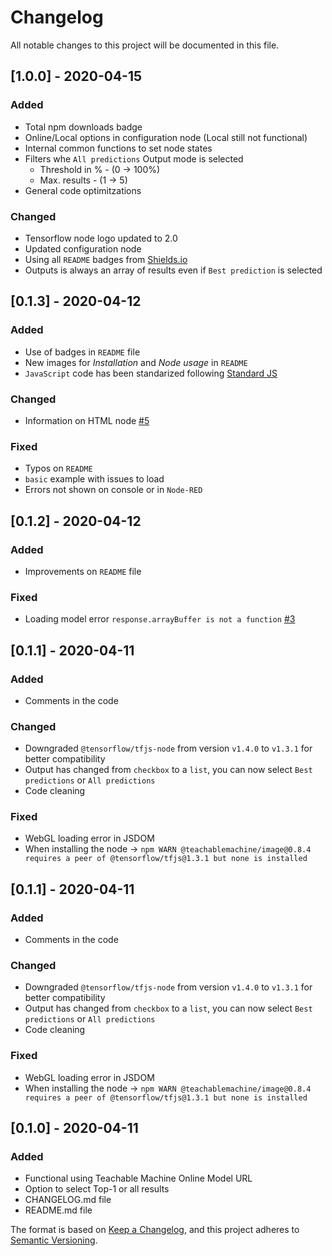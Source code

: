 # Changelog
All notable changes to this project will be documented in this file.

## [1.0.0] - 2020-04-15
### Added
 * Total npm downloads badge
 * Online/Local options in configuration node (Local still not functional)
 * Internal common functions to set node states
 * Filters whe `All predictions` Output mode is selected
 	* Threshold in % - (0 -> 100%)
 	* Max. results - (1 -> 5)
 * General code optimitzations

### Changed
 * Tensorflow node logo updated to 2.0
 * Updated configuration node
 * Using all `README` badges from [Shields.io](https://shields.io/)
 * Outputs is always an array of results even if `Best prediction` is selected

## [0.1.3] - 2020-04-12
### Added
 * Use of badges in `README` file
 * New images for _Installation_ and _Node usage_ in `README`
 * `JavaScript` code has been standarized following [Standard JS](https://standardjs.com/index.html)

### Changed
 * Information on HTML node [#5](https://github.com/bonastreyair/node-red-contrib-teachable-machine/issues/5)

### Fixed
 * Typos on `README`
 * `basic` example with issues to load
 * Errors not shown on console or in `Node-RED`

## [0.1.2] - 2020-04-12
### Added
 * Improvements on `README` file

### Fixed
 * Loading model error `response.arrayBuffer is not a function` [#3](https://github.com/bonastreyair/node-red-contrib-teachable-machine/issues/3)

## [0.1.1] - 2020-04-11
### Added
 * Comments in the code

### Changed
 * Downgraded `@tensorflow/tfjs-node` from version `v1.4.0` to `v1.3.1` for better compatibility
 * Output has changed from `checkbox` to a `list`, you can now select `Best predictions` or `All predictions`
 * Code cleaning

### Fixed
 * WebGL loading error in JSDOM
 * When installing the node -> `npm WARN @teachablemachine/image@0.8.4 requires a peer of @tensorflow/tfjs@1.3.1 but none is installed`

## [0.1.1] - 2020-04-11
### Added
 * Comments in the code

### Changed
 * Downgraded `@tensorflow/tfjs-node` from version `v1.4.0` to `v1.3.1` for better compatibility
 * Output has changed from `checkbox` to a `list`, you can now select `Best predictions` or `All predictions`
 * Code cleaning

### Fixed
 * WebGL loading error in JSDOM
 * When installing the node -> `npm WARN @teachablemachine/image@0.8.4 requires a peer of @tensorflow/tfjs@1.3.1 but none is installed`

## [0.1.0] - 2020-04-11
### Added
 * Functional using Teachable Machine Online Model URL
 * Option to select Top-1 or all results
 * CHANGELOG.md file
 * README.md file

The format is based on [Keep a Changelog](https://keepachangelog.com/en/1.0.0/),
and this project adheres to [Semantic Versioning](https://semver.org/spec/v2.0.0.html).